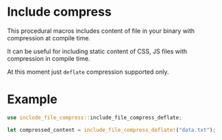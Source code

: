 # Include compress

This procedural macros includes content of file in your binary with compression at compile time.

It can be useful for including static content of CSS, JS files with compression in compile time.

At this moment just `deflate` compression supported only.

# Example

```rust
use include_file_compress::include_file_compress_deflate;

let compressed_content = include_file_compress_deflate!("data.txt");
```
